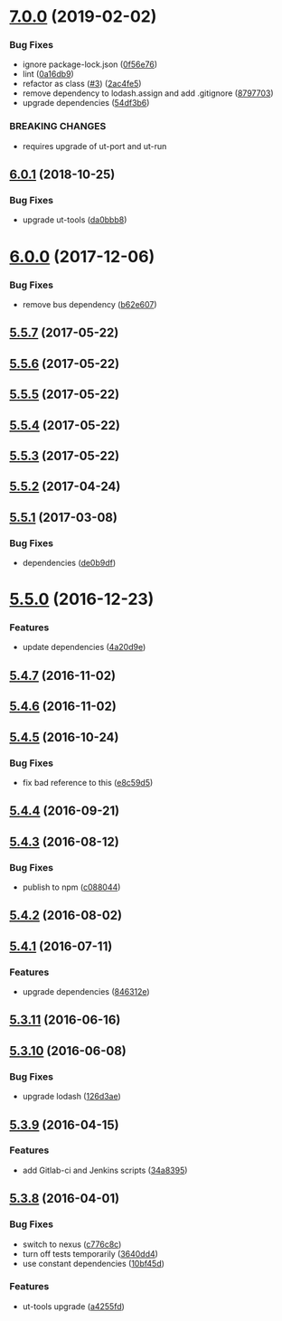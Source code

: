 # [7.0.0](https://github.com/softwaregroup-bg/ut-port-schedule/compare/v6.0.1...v7.0.0) (2019-02-02)


### Bug Fixes

* ignore package-lock.json ([0f56e76](https://github.com/softwaregroup-bg/ut-port-schedule/commit/0f56e76))
* lint ([0a16db9](https://github.com/softwaregroup-bg/ut-port-schedule/commit/0a16db9))
* refactor as class ([#3](https://github.com/softwaregroup-bg/ut-port-schedule/issues/3)) ([2ac4fe5](https://github.com/softwaregroup-bg/ut-port-schedule/commit/2ac4fe5))
* remove dependency to lodash.assign and add .gitignore ([8797703](https://github.com/softwaregroup-bg/ut-port-schedule/commit/8797703))
* upgrade dependencies ([54df3b6](https://github.com/softwaregroup-bg/ut-port-schedule/commit/54df3b6))


### BREAKING CHANGES

* requires upgrade of ut-port and ut-run



<a name="6.0.1"></a>
## [6.0.1](https://github.com/softwaregroup-bg/ut-port-schedule/compare/v6.0.0...v6.0.1) (2018-10-25)


### Bug Fixes

* upgrade ut-tools ([da0bbb8](https://github.com/softwaregroup-bg/ut-port-schedule/commit/da0bbb8))



<a name="6.0.0"></a>
# [6.0.0](https://github.com/softwaregroup-bg/ut-port-schedule/compare/v5.5.7...v6.0.0) (2017-12-06)


### Bug Fixes

* remove bus dependency ([b62e607](https://github.com/softwaregroup-bg/ut-port-schedule/commit/b62e607))



<a name="5.5.7"></a>
## [5.5.7](https://github.com/softwaregroup-bg/ut-port-schedule/compare/v5.5.6...v5.5.7) (2017-05-22)



<a name="5.5.6"></a>
## [5.5.6](https://github.com/softwaregroup-bg/ut-port-schedule/compare/v5.5.5...v5.5.6) (2017-05-22)



<a name="5.5.5"></a>
## [5.5.5](https://github.com/softwaregroup-bg/ut-port-schedule/compare/v5.5.4...v5.5.5) (2017-05-22)



<a name="5.5.4"></a>
## [5.5.4](https://github.com/softwaregroup-bg/ut-port-schedule/compare/v5.5.3...v5.5.4) (2017-05-22)



<a name="5.5.3"></a>
## [5.5.3](https://github.com/softwaregroup-bg/ut-port-schedule/compare/v5.5.2...v5.5.3) (2017-05-22)



<a name="5.5.2"></a>
## [5.5.2](https://github.com/softwaregroup-bg/ut-port-schedule/compare/v5.5.1...v5.5.2) (2017-04-24)



<a name="5.5.1"></a>
## [5.5.1](https://github.com/softwaregroup-bg/ut-port-schedule/compare/v5.5.0...v5.5.1) (2017-03-08)


### Bug Fixes

* dependencies ([de0b9df](https://github.com/softwaregroup-bg/ut-port-schedule/commit/de0b9df))



<a name="5.5.0"></a>
# [5.5.0](https://github.com/softwaregroup-bg/ut-port-schedule/compare/v5.4.7...v5.5.0) (2016-12-23)


### Features

* update dependencies ([4a20d9e](https://github.com/softwaregroup-bg/ut-port-schedule/commit/4a20d9e))



<a name="5.4.7"></a>
## [5.4.7](https://github.com/softwaregroup-bg/ut-port-schedule/compare/v5.4.6...v5.4.7) (2016-11-02)



<a name="5.4.6"></a>
## [5.4.6](https://github.com/softwaregroup-bg/ut-port-schedule/compare/v5.4.5...v5.4.6) (2016-11-02)



<a name="5.4.5"></a>
## [5.4.5](https://github.com/softwaregroup-bg/ut-port-schedule/compare/v5.4.4...v5.4.5) (2016-10-24)


### Bug Fixes

* fix bad reference to this ([e8c59d5](https://github.com/softwaregroup-bg/ut-port-schedule/commit/e8c59d5))



<a name="5.4.4"></a>
## [5.4.4](https://github.com/softwaregroup-bg/ut-port-schedule/compare/v5.4.3...v5.4.4) (2016-09-21)



<a name="5.4.3"></a>
## [5.4.3](https://github.com/softwaregroup-bg/ut-port-schedule/compare/v5.4.2...v5.4.3) (2016-08-12)


### Bug Fixes

* publish to npm ([c088044](https://github.com/softwaregroup-bg/ut-port-schedule/commit/c088044))



<a name="5.4.2"></a>
## [5.4.2](https://git.softwaregroup.com/ut5/ut-port-schedule/compare/v5.4.1...v5.4.2) (2016-08-02)



<a name="5.4.1"></a>
## [5.4.1](https://git.softwaregroup.com/ut5/ut-port-schedule/compare/v5.3.11...v5.4.1) (2016-07-11)


### Features

* upgrade dependencies ([846312e](https://git.softwaregroup.com/ut5/ut-port-schedule/commit/846312e))



<a name="5.3.11"></a>
## [5.3.11](https://git.softwaregroup.com/ut5/ut-port-schedule/compare/v5.3.10...v5.3.11) (2016-06-16)



<a name="5.3.10"></a>
## [5.3.10](https://git.softwaregroup.com/ut5/ut-port-schedule/compare/v5.3.9...v5.3.10) (2016-06-08)


### Bug Fixes

* upgrade lodash ([126d3ae](https://git.softwaregroup.com/ut5/ut-port-schedule/commit/126d3ae))



<a name="5.3.9"></a>
## [5.3.9](https://git.softwaregroup.com/ut5/ut-port-schedule/compare/v5.3.8...v5.3.9) (2016-04-15)


### Features

* add Gitlab-ci and Jenkins scripts ([34a8395](https://git.softwaregroup.com/ut5/ut-port-schedule/commit/34a8395))



<a name="5.3.8"></a>
## [5.3.8](https://git.softwaregroup.com/ut5/ut-port-schedule/compare/v5.3.6...v5.3.8) (2016-04-01)


### Bug Fixes

* switch to nexus ([c776c8c](https://git.softwaregroup.com/ut5/ut-port-schedule/commit/c776c8c))
* turn off tests temporarily ([3640dd4](https://git.softwaregroup.com/ut5/ut-port-schedule/commit/3640dd4))
* use constant dependencies ([10bf45d](https://git.softwaregroup.com/ut5/ut-port-schedule/commit/10bf45d))

### Features

* ut-tools upgrade ([a4255fd](https://git.softwaregroup.com/ut5/ut-port-schedule/commit/a4255fd))



